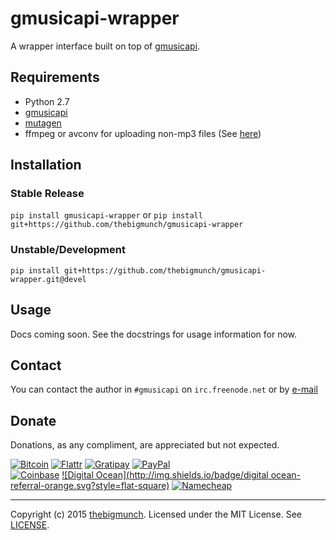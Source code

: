 gmusicapi-wrapper
=================

A wrapper interface built on top of [gmusicapi](https://github.com/simon-weber/Unofficial-Google-Music-API).

## Requirements

* Python 2.7
* [gmusicapi](https://github.com/simon-weber/Unofficial-Google-Music-API)
* [mutagen](https://bitbucket.org/lazka/mutagen)
* ffmpeg or avconv for uploading non-mp3 files (See [here](http://unofficial-google-music-api.readthedocs.org/en/latest/usage.html#usage))

## Installation

### Stable Release

``pip install gmusicapi-wrapper`` or ``pip install git+https://github.com/thebigmunch/gmusicapi-wrapper``

### Unstable/Development

``pip install git+https://github.com/thebigmunch/gmusicapi-wrapper.git@devel``

## Usage

Docs coming soon. See the docstrings for usage information for now.

## Contact

You can contact the author in ``#gmusicapi`` on ``irc.freenode.net`` or by [e-mail](mailto:mail@thebigmunch.me)

## Donate

Donations, as any compliment, are appreciated but not expected.

[![Bitcoin](http://img.shields.io/badge/bitcoin-donate-green.svg?style=flat-square)](https://coinbase.com/thebigmunch) [![Flattr](http://img.shields.io/badge/flattr-donate-green.svg?style=flat-square)](https://flattr.com/thing/2419308) [![Gratipay](http://img.shields.io/badge/gratipay-donate-green.svg?style=flat-square)](https://gratipay.com/thebigmunch) [![PayPal](http://img.shields.io/badge/paypal-donate-green.svg?style=flat-square)](https://www.paypal.com/cgi-bin/webscr?cmd=_donations&business=DHDVLSYW8V8N4&lc=US&item_name=thebigmunch&currency_code=USD)  
[![Coinbase](http://img.shields.io/badge/coinbase-referral-orange.svg?style=flat-square)](https://coinbase.com/?r=52502f01e0fdd4d3ef000253&utm_campaign=user-referral&src=referral-link) [![Digital Ocean](http://img.shields.io/badge/digital ocean-referral-orange.svg?style=flat-square)](https://www.digitalocean.com/?refcode=3823208a0597) [![Namecheap](http://img.shields.io/badge/namecheap-referral-orange.svg?style=flat-square)](http://www.namecheap.com/?aff=67208)

-----

Copyright (c) 2015 [thebigmunch](mailto:mail@thebigmunch.me). Licensed under the MIT License. See [LICENSE](LICENSE).
